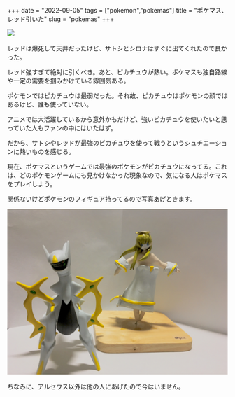 +++
date = "2022-09-05"
tags = ["pokemon","pokemas"]
title = "ポケマス、レッド引いた"
slug = "pokemas"
+++

![](/games/pokemas/pokemas_03.jpg)

レッドは爆死して天井だったけど、サトシとシロナはすぐに出てくれたので良かった。

レッド強すぎて絶対に引くべき。あと、ピカチュウが熱い。ポケマスも独自路線や一定の需要を掴みかけている雰囲気ある。

ポケモンではピカチュウは最弱だった。それ故、ピカチュウはポケモンの顔ではあるけど、誰も使っていない。

アニメでは大活躍しているから意外かもだけど、強いピカチュウを使いたいと思っていた人もファンの中にはいたはず。

だから、サトシやレッドが最強のピカチュウを使って戦うというシュチエーションに熱いものを感じる。

現在、ポケマスというゲームでは最強のポケモンがピカチュウになってる。これは、どのポケモンゲームにも見かけなかった現象なので、気になる人はポケマスをプレイしよう。

関係ないけどポケモンのフィギュア持ってるので写真あげときます。

![](https://raw.githubusercontent.com/syui/img/master/other/figure_make_46.jpg)

ちなみに、アルセウス以外は他の人にあげたので今はいません。
